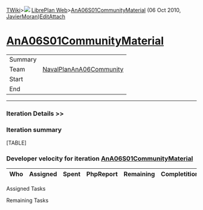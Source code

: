 [TWiki](Main_WebHome)&gt;![](/twiki/pub/TWiki/TWikiDocGraphics/web-bg-small.gif) [LibrePlan Web](LibrePlan_WebHome)&gt;[AnA06S01CommunityMaterial](LibrePlan_AnA06S01CommunityMaterial "Topic revision: 1 (06 Oct 2010 - 09:37:34)") (06 Oct 2010, [JavierMoran](Main_JavierMoran))[Edit](LibrePlan_AnA06S01CommunityMaterial?t=1520344040 "Edit this topic text")[Attach](/twiki/bin/attach/LibrePlan/AnA06S01CommunityMaterial "Attach an image or document to this topic")  

 [AnA06S01CommunityMaterial](LibrePlan_AnA06S01CommunityMaterial)
=================================================================

|         |                                                                          |
|---------|--------------------------------------------------------------------------|
| Summary |                                                                          |
| Team    | [NavalPlanAnA06Community](/twiki/bin/view/Trash/NavalPlanAnA06Community) |
| Start   |                                                                          |
| End     |                                                                          |

------------------------------------------------------------------------

[](/twiki/bin/view/LibrePlan)

### Iteration Details &gt;&gt;

###  Iteration summary

[TABLE]

###  Developer velocity for iteration [AnA06S01CommunityMaterial](LibrePlan_AnA06S01CommunityMaterial)

| Who | Assigned | Spent | PhpReport | Remaining | Completition |     |
|-----|----------|-------|-----------|-----------|--------------|-----|

Assigned Tasks

Remaining Tasks
